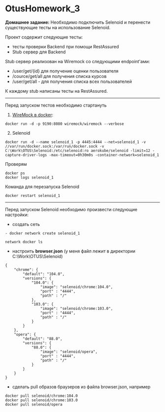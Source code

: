 # OtusHomework_3
**Домашнее задание:** 
Необходимо подключить Selenoid и перенести существующие тесты на использование Selenoid.

Проект содержит следующие тесты:
- тесты проверки Backend при помощи RestAssured
- Stub сервер для Backend

Stub сервер реализован на Wiremock со следующими endpoint'ами:
- /user/get/{id} для получение оценки пользователя
- /cource/get/all для получения списка курсов
- /user/get/all - для получения списка всех пользователей

К каждому stub написаны тесты на RestAssured.

---
Перед запуском тестов необходимо стартануть
1. [WireMock в docker](https://hub.docker.com/r/wiremock/wiremock):

````docker run -d -p 9190:8080 wiremock/wiremock --verbose````

2. Selenoid
```` 
docker run -d --name selenoid_1 -p 4445:4444 --net=selenoid_1 -v //var/run/docker.sock:/var/run/docker.sock -v C:\Work\OTUS\Selenoid:/etc/selenoid:ro aerokube/selenoid -limit=12 -capture-driver-logs -max-timeout=0h30m0s -container-network=selenoid_1
````
Проверям
````
docker ps
docker logs selenoid_1
````
Команда для перезапуска Selenoid
````
docker restart selenoid_1
````

---
Перед запуском Selenoid необходимо произвести следующие настройки:
- создать сеть
````
- docker network create selenoid_1
````
````
network docker ls
````
- настроить **browser.json** (у меня файл лежит в директории C:\Work\OTUS\Selenoid)
````
{
    "chrome": {
        "default": "104.0",
        "versions": {
            "104.0": {
                "image": "selenoid/chrome:104.0",
                "port" : "4444",
				"path" : "/"
            },
			"103.0": {
                "image": "selenoid/chrome:103.0",
                "port" : "4444",
				"path" : "/"
            }
        }
    },
	"opera": {
        "default": "88.0",
        "versions": {
            "88.0": {
                "image": "selenoid/opera",
                "port" : "4444",
				"path" : "/"
            }
		}
	}
}
````
- сделать pull образов браузеров из файла browser.json, например
````
docker pull selenoid/chrome:104.0
docker pull selenoid/chrome:103.0
docker pull selenoid/opera
````